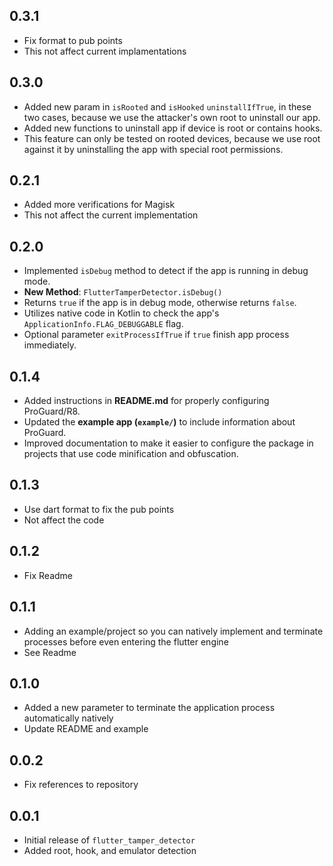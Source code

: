 ## 0.3.1
* Fix format to pub points
* This not affect current implamentations

## 0.3.0
* Added new param in `isRooted` and `isHooked` `uninstallIfTrue`, in these two cases, because we use the attacker's own root to uninstall our app.
* Added new functions to uninstall app if device is root or contains hooks.
* This feature can only be tested on rooted devices, because we use root against it by uninstalling the app with special root permissions.

## 0.2.1
* Added more verifications for Magisk
* This not affect the current implementation

## 0.2.0
* Implemented `isDebug` method to detect if the app is running in debug mode.
* **New Method**: `FlutterTamperDetector.isDebug()`
* Returns `true` if the app is in debug mode, otherwise returns `false`.
* Utilizes native code in Kotlin to check the app's `ApplicationInfo.FLAG_DEBUGGABLE` flag.
* Optional parameter `exitProcessIfTrue` if `true` finish app process immediately.

## 0.1.4 
* Added instructions in **README.md** for properly configuring ProGuard/R8.  
* Updated the **example app (`example/`)** to include information about ProGuard.  
* Improved documentation to make it easier to configure the package in projects that use code minification and obfuscation.  

## 0.1.3
* Use dart format to fix the pub points
* Not affect the code

## 0.1.2
* Fix Readme

## 0.1.1
* Adding an example/project so you can natively implement and terminate processes before even entering the flutter engine
* See Readme

## 0.1.0
* Added a new parameter to terminate the application process automatically natively
* Update README and example

## 0.0.2
* Fix references to repository

## 0.0.1

* Initial release of `flutter_tamper_detector`
* Added root, hook, and emulator detection
